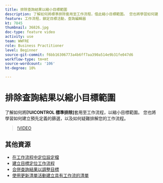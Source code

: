 ```yaml
---
title: 排除查詢結果以縮小目標範圍
description: 了解如何將標準排除套用至工作流程，借此縮小目標範圍。 您也將學習如何建立預先定義的篩選，以及如何疑難排解您的工作流程。
feature: 工作流程，鎖定目標活動，查詢編輯器
kt: 7845
thumbnail: 36826.jpg
doc-type: feature video
activity: use
team: WWFRE
role: Business Practitioner
level: Beginner
source-git-commit: f6bb16306773a4b6ff7aa390a514e9b31fe047d6
workflow-type: tm+mt
source-wordcount: '106'
ht-degree: 10%

---
```



# 排除查詢結果以縮小目標範圍

了解如何將&#x200B;**[!UICONTROL 標準排除]**&#x200B;套用至工作流程，以縮小目標範圍。 您也將學習如何建立預先定義的篩選，以及如何疑難排解您的工作流程。

>[!VIDEO](https://video.tv.adobe.com/v/36826?quality=12)

## 其他資源

* [在工作流程中定位設定檔](/help/profile-management/target-profiles-in-a-workflow.md)
* [建立目標定位工作流程](/help/process-management/create-a-targeting-workflow.md)
* [合併查詢結果以調整目標](/help/process-management/refine-targets-by-combining-query-results.md)
* [使用更新清單活動建立具有工作流的清單](/help/process-management/use-the-update-list-activity.md)
